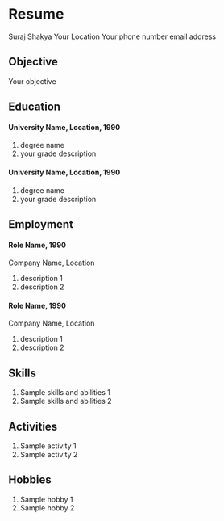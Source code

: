 # Resume
Suraj Shakya
Your Location
Your phone number
email address

## Objective
Your objective

## Education
#### University Name, Location, 1990
1. degree name
2. your grade description
#### University Name, Location, 1990
1. degree name
2. your grade description
## Employment
#### Role Name, 1990
Company Name, Location
1. description 1
2. description 2
#### Role Name, 1990
Company Name, Location
1. description 1
2. description 2
## Skills
1. Sample skills and abilities 1
2. Sample skills and abilities 2
## Activities
1. Sample activity 1
2. Sample activity 2
## Hobbies
1. Sample hobby 1
2. Sample hobby 2
